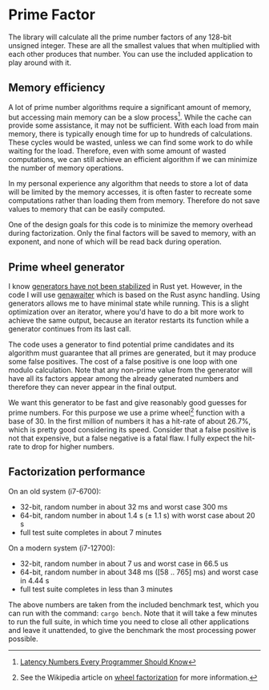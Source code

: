 # Prime Factor

The library will calculate all the prime number factors of any 128-bit unsigned integer. These are all the smallest values that when multiplied with each other produces that number. You can use the included application to play around with it.

## Memory efficiency

A lot of prime number algorithms require a significant amount of memory, but accessing main memory can be a slow process[^1]. While the cache can provide some assistance, it may not be sufficient. With each load from main memory, there is typically enough time for up to hundreds of calculations. These cycles would be wasted, unless we can find some work to do while waiting for the load. Therefore, even with some amount of wasted computations, we can still achieve an efficient algorithm if we can minimize the number of memory operations.

In my personal experience any algorithm that needs to store a lot of data will be limited by the memory accesses, it is often faster to recreate some computations rather than loading them from memory. Therefore do not save values to memory that can be easily computed.

One of the design goals for this code is to minimize the memory overhead during factorization. Only the final factors will be saved to memory, with an exponent, and none of which will be read back during operation.

[^1]: [Latency Numbers Every Programmer Should Know](https://gist.github.com/jboner/2841832)

## Prime wheel generator

I know [generators have not been stabilized](https://github.com/rust-lang/rust/issues/43122) in Rust yet. However, in the code I will use [genawaiter](https://github.com/whatisaphone/genawaiter) which is based on the Rust async handling. Using generators allows me to have minimal state while running. This is a slight optimization over an iterator, where you'd have to do a bit more work to achieve the same output, because an iterator restarts its function while a generator continues from its last call.

The code uses a generator to find potential prime candidates and its algorithm must guarantee that all primes are generated, but it may produce some false positives. The cost of a false positive is one loop with one modulo calculation. Note that any non-prime value from the generator will have all its factors appear among the already generated numbers and therefore they can never appear in the final output.

We want this generator to be fast and give reasonably good guesses for prime numbers. For this purpose we use a prime wheel[^2] function with a base of 30. In the first million of numbers it has a hit-rate of about 26.7%, which is pretty good considering its speed. Consider that a false positive is not that expensive, but a false negative is a fatal flaw. I fully expect the hit-rate to drop for higher numbers.

[^2]: See the Wikipedia article on [wheel factorization](https://en.wikipedia.org/wiki/Wheel_factorization) for more information.

## Factorization performance

On an old system (i7-6700):
- 32-bit, random number in about 32 ms and worst case 300 ms
- 64-bit, random number in about 1.4 s (± 1.1 s) with worst case about 20 s
- full test suite completes in about 7 minutes

On a modern system (i7-12700):
- 32-bit, random number in about 7 us and worst case in 66.5 us
- 64-bit, random number in about 348 ms ([58 .. 765] ms) and worst case in 4.44 s
- full test suite completes in less than 3 minutes

The above numbers are taken from the included benchmark test, which you can run with the command: `cargo bench`. Note that it will take a few minutes to run the full suite, in which time you need to close all other applications and leave it unattended, to give the benchmark the most processing power possible.
